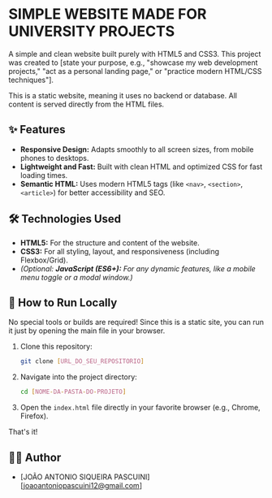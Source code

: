 # SIMPLE WEBSITE MADE FOR UNIVERSITY PROJECTS

A simple and clean website built purely with HTML5 and CSS3. This project was created to [state your purpose, e.g., "showcase my web development projects," "act as a personal landing page," or "practice modern HTML/CSS techniques"].

This is a static website, meaning it uses no backend or database. All content is served directly from the HTML files.

## ✨ Features

* **Responsive Design:** Adapts smoothly to all screen sizes, from mobile phones to desktops.
* **Lightweight and Fast:** Built with clean HTML and optimized CSS for fast loading times.
* **Semantic HTML:** Uses modern HTML5 tags (like `<nav>`, `<section>`, `<article>`) for better accessibility and SEO.

## 🛠️ Technologies Used

* **HTML5:** For the structure and content of the website.
* **CSS3:** For all styling, layout, and responsiveness (including Flexbox/Grid).
* *(Optional: **JavaScript (ES6+):** For any dynamic features, like a mobile menu toggle or a modal window.)*

## 🏁 How to Run Locally

No special tools or builds are required! Since this is a static site, you can run it just by opening the main file in your browser.

1.  Clone this repository:
    ```sh
    git clone [URL_DO_SEU_REPOSITORIO]
    ```
2.  Navigate into the project directory:
    ```sh
    cd [NOME-DA-PASTA-DO-PROJETO]
    ```
3.  Open the `index.html` file directly in your favorite browser (e.g., Chrome, Firefox).

That's it!

## 🧑‍💻 Author

* [JOÃO ANTONIO SIQUEIRA PASCUINI] [joaoantoniopascuini12@gmail.com]
